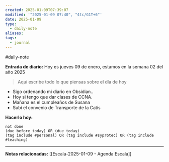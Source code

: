 ```yaml
---
created: 2025-01-09T07:39:07
modified: '"2025-01-09 07:40", "4tc/G1T+6"'
date: 2025-01-09
type:
  - daily-note
aliases: 
tags:
  - journal
---
```

#daily-note 


**Entrada de diario:** 
Hoy es jueves 09 de enero, estamos en la semana 02 del año 2025

> Aquí escribe todo lo que piensas sobre el día de hoy

- Sigo ordenando mi diario en Obsidian.. 
- Hoy si tengo que dar clases de CCNA.
- Mañana es el cumpleaños de Susana
- Subí el convenio de Transporte de la Catis

**Hacerlo hoy:**
```tasks
not done
(due before today) OR (due today)
(tag include #personal) OR (tag include #syprotec) OR (tag include #teaching)
```


----
**Notas relacionadas:**
[[Escala-2025-01-09 - Agenda Escala]]
